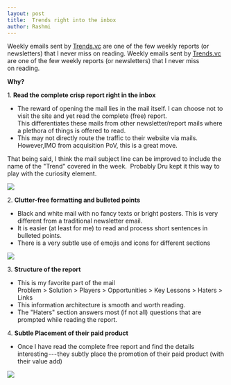 ```yaml
---
layout: post
title:  Trends right into the inbox
author: Rashmi
---
```


Weekly emails sent by [Trends.vc](https://trends.vc/trends-0030-audience-first-products/) are one of the few weekly reports (or newsletters) that I never miss on reading.
Weekly emails sent by [Trends.vc](https://trends.vc/trends-0030-audience-first-products/) are one of the few weekly reports (or newsletters) that I never miss on reading.

**Why?**

1\.  **Read the complete crisp report right in the inbox**

 -   The reward of opening the mail lies in the mail itself. I can choose not to visit the site and yet read the complete (free) report.\
    This differentiates these mails from other newsletter/report mails where a plethora of things is offered to read.
 -   This may not directly route the traffic to their website via mails. However,IMO from acquisition PoV, this is a great move.

  That being said, I think the mail subject line can be improved to include the name of the "Trend" covered in the week. 
  Probably Dru kept it this way to play with the curiosity element.

![](https://cdn-images-1.medium.com/max/800/1*coAX2EeY5ooxa_gxCbM1Bg.png)

   

2\. **Clutter-free formatting and bulleted points**

 -   Black and white mail with no fancy texts or bright posters. This is very different from a traditional newsletter email.
 -   It is easier (at least for me) to read and process short sentences in bulleted points.
 -   There is a very subtle use of emojis and icons for different sections

![](https://cdn-images-1.medium.com/max/800/1*KjLt_l6_Px-sjxp7OHFAjg.png)

3\. **Structure of the report**

 -   This is my favorite part of the mail\
    Problem > Solution > Players > Opportunities > Key Lessons > Haters > Links
 -   This information architecture is smooth and worth reading.
 -   The "Haters" section answers most (if not all) questions that are prompted while reading the report.

4\. **Subtle Placement of their paid product**

 -   Once I have read the complete free report and find the details interesting --- they subtly place the promotion of their paid product (with their value add)

![](https://cdn-images-1.medium.com/max/800/1*agpqijqIcFoN1O3kwBeZCA.png)